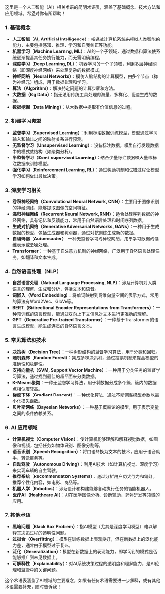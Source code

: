 这里是一个人工智能（AI）相关术语的简明术语表，涵盖了基础概念、技术方法和应用领域。希望对你有所帮助！

### 1. 基础概念
- **人工智能（AI, Artificial Intelligence）**：指通过计算机系统来模拟人类智能的能力，主要包括感知、推理、学习和自我纠正等功能。
- **机器学习（Machine Learning, ML）**：AI的一个子领域，通过数据和算法使系统逐渐提高其任务执行能力，而无需明确编程。
- **深度学习（Deep Learning, DL）**：机器学习的一个子领域，利用多层神经网络（即深度神经网络）来处理复杂的数据模式。
- **神经网络（Neural Networks）**：模仿人脑结构的计算模型，由多个节点（称为神经元）组成，用于数据处理和学习。
- **算法（Algorithm）**：解决特定问题的计算步骤和方法。
- **大数据（Big Data）**：指无法用传统工具处理的海量、多样化、高速生成的数据。
- **数据挖掘（Data Mining）**：从大数据中提取有价值信息的过程。

### 2. 机器学习类型
- **监督学习（Supervised Learning）**：利用标注数据训练模型，模型通过学习输入和输出之间的映射关系进行预测。
- **无监督学习（Unsupervised Learning）**：没有标注数据，模型自行发现数据中的模式或结构（如聚类分析）。
- **半监督学习（Semi-supervised Learning）**：结合少量标注数据和大量未标注数据来训练模型。
- **强化学习（Reinforcement Learning, RL）**：通过奖励机制和试错过程让模型学习如何做出最优决策。

### 3. 深度学习相关
- **卷积神经网络（Convolutional Neural Network, CNN）**：主要用于图像识别的神经网络，能够提取图像的空间特征。
- **递归神经网络（Recurrent Neural Network, RNN）**：适合处理序列数据的神经网络，具有记忆和反馈能力，常用于自然语言处理和时间序列数据。
- **生成对抗网络（Generative Adversarial Networks, GANs）**：一种用于生成数据的模型，包括生成器和判别器，通过对抗训练生成新的数据。
- **自编码器（Autoencoder）**：一种无监督学习的神经网络，用于学习数据的低维表示或去噪处理。
- **Transformer**：一种基于自注意力机制的神经网络，广泛用于自然语言处理任务，如翻译和文本生成。

### 4. 自然语言处理（NLP）
- **自然语言处理（Natural Language Processing, NLP）**：涉及计算机对人类语言的理解、生成和分析，包括文本和语音。
- **词嵌入（Word Embedding）**：将单词映射到高维向量空间的表示方式，常用的算法有Word2Vec、GloVe等。
- **BERT（Bidirectional Encoder Representations from Transformers）**：一种预训练的语言模型，能通过双向上下文信息对文本进行更准确的理解。
- **GPT（Generative Pre-trained Transformer）**：一种基于Transformer的语言生成模型，能生成连贯的自然语言文本。

### 5. 常见算法和技术
- **决策树（Decision Tree）**：一种树形结构的监督学习算法，用于分类和回归。
- **随机森林（Random Forest）**：集成多棵决策树，通过投票机制来提高模型的准确性和稳健性。
- **支持向量机（SVM, Support Vector Machine）**：一种用于分类任务的监督学习算法，通过找到最佳的超平面来分类数据。
- **K-Means聚类**：一种无监督学习算法，用于将数据分成多个簇，簇内的数据点相似度较高。
- **梯度下降（Gradient Descent）**：一种优化算法，通过不断调整模型参数以最小化损失函数。
- **贝叶斯网络（Bayesian Networks）**：一种基于概率论的模型，用于表示变量之间的条件依赖关系。

### 6. AI 应用领域
- **计算机视觉（Computer Vision）**：使计算机能够理解和解释视觉数据，如图像和视频，包括任务如物体识别、图像分割等。
- **语音识别（Speech Recognition）**：将口语转换为文本的技术，应用于语音助手、转录服务等。
- **自动驾驶（Autonomous Driving）**：利用AI技术（如计算机视觉、深度学习）来实现车辆的自主驾驶。
- **推荐系统（Recommendation Systems）**：通过分析用户历史行为和偏好，推荐个性化内容，如电影、商品等。
- **机器人学（Robotics）**：涉及设计和构建能够自动执行任务的智能机器人。
- **医疗AI（Healthcare AI）**：AI在医学图像分析、诊断辅助、药物研发等领域的应用。

### 7. 其他术语
- **黑箱问题（Black Box Problem）**：指AI模型（尤其是深度学习模型）难以解释其决策过程的透明性问题。
- **过拟合（Overfitting）**：模型在训练数据上表现良好，但在新数据上的泛化能力差，通常由于模型过于复杂。
- **泛化（Generalization）**：模型在新数据上的表现能力，即学习到的模式是否能够推广到未见数据上。
- **可解释性（Explainability）**：对AI系统决策过程的透明度和理解能力，是AI伦理和监管中的关键问题。

这个术语表涵盖了AI领域的主要概念，如果有任何术语需要进一步解释，或有其他术语需要补充，随时告诉我！